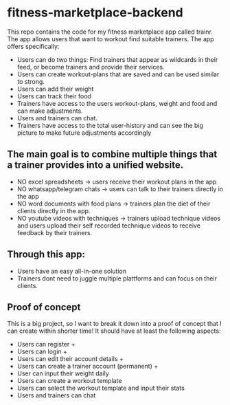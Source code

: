 # fitness-marketplace-backend

This repo contains the code for my fitness marketplace app called trainr. The app allows users that want to workout find suitable trainers. The app offers specifically:

- Users can do two things: Find trainers that appear as wildcards in their feed, or become trainers and provide their services.
- Users can create workout-plans that are saved and can be used similar to strong.
- Users can add their weight
- Users can track their food
- Trainers have access to the users workout-plans, weight and food and can make adjustments.
- Users and trainers can chat.
- Trainers have access to the total user-history and can see the big picture to make future adjustments accordingly

## The main goal is to combine multiple things that a trainer provides into a unified website.

- NO excel spreadsheets -> users receive their workout plans in the app
- NO whatsapp/telegram chats -> users can talk to their trainers directly in the app
- NO word documents with food plans -> trainers plan the diet of their clients directly in the app.
- NO youtube videos with techniques -> trainers upload technique videos and users upload their self recorded technique videos to receive feedback by their trainers.

## Through this app:

- Users have an easy all-in-one solution
- Trainers dont need to juggle multiple plattforms and can focus on their clients.

## Proof of concept

This is a big project, so I want to break it down into a proof of concept that I can create within shorter time! It should have at least the following aspects:

- Users can register +
- Users can login +
- Users can edit their account details +
- Users can create a trainer account (permanent) +
- User can input their weight daily
- Users can create a workout template
- Users can select the workout template and input their stats
- Users and trainers can chat
